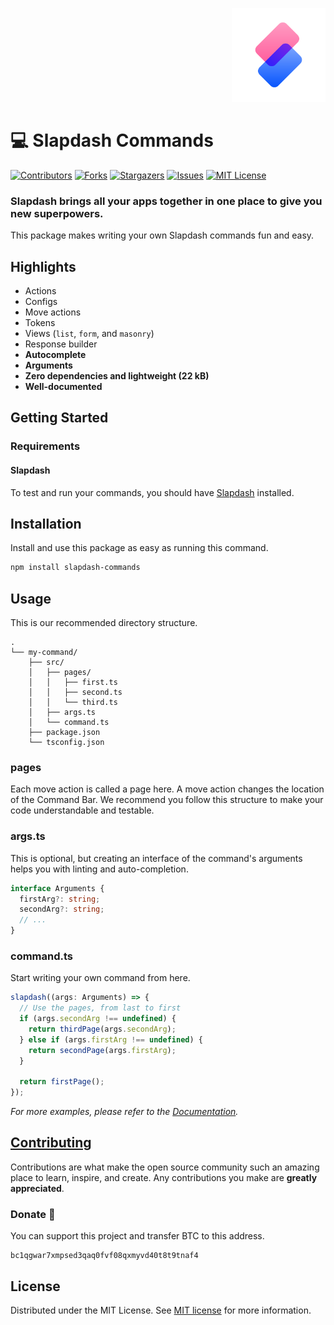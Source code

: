 <p align="right">
  <a href="https://slapdash.com/" target="_blank"><img width="150" src="assets/images/slapdash-logo.png" alt="Slapdash" title="Slapdash: work at the speed of thought"></a>
</p>

# 💻 Slapdash Commands

[![Contributors][contributors-shield]][contributors-url]
[![Forks][forks-shield]][forks-url]
[![Stargazers][stars-shield]][stars-url]
[![Issues][issues-shield]][issues-url]
[![MIT License][license-shield]][license-url]

### Slapdash brings all your apps together in one place to give you new superpowers.

This package makes writing your own Slapdash commands fun and easy.

## Highlights

- Actions
- Configs
- Move actions
- Tokens
- Views (`list`, `form`, and `masonry`)
- Response builder
- **Autocomplete**
- **Arguments**
- **Zero dependencies and lightweight (22 kB)**
- **Well-documented**

## Getting Started

### Requirements

#### Slapdash

To test and run your commands, you should have [Slapdash](https://slapdash.com/) installed.

## Installation

Install and use this package as easy as running this command.

```sh
npm install slapdash-commands
```

## Usage

This is our recommended directory structure.

```
.
└── my-command/
    ├── src/
    │   ├── pages/
    │   │   ├── first.ts
    │   │   ├── second.ts
    │   │   └── third.ts
    │   ├── args.ts
    │   └── command.ts
    ├── package.json
    └── tsconfig.json
```

### pages

Each move action is called a page here. A move action changes the location of the Command Bar. We recommend you follow this structure to make your code understandable and testable.

### args.ts

This is optional, but creating an interface of the command's arguments helps you with linting and auto-completion.

```typescript
interface Arguments {
  firstArg?: string;
  secondArg?: string;
  // ...
}
```

### command.ts

Start writing your own command from here.

```typescript
slapdash((args: Arguments) => {
  // Use the pages, from last to first
  if (args.secondArg !== undefined) {
    return thirdPage(args.secondArg);
  } else if (args.firstArg !== undefined) {
    return secondPage(args.firstArg);
  }

  return firstPage();
});
```

_For more examples, please refer to the [Documentation](https://developers.slapdash.com/)._

## [Contributing](https://github.com/meness/slapdash-commands/blob/main/CONTRIBUTING.md)

Contributions are what make the open source community such an amazing place to learn, inspire, and create. Any contributions you make are **greatly appreciated**.

### Donate 🙏

You can support this project and transfer BTC to this address.

```
bc1qgwar7xmpsed3qaq0fvf08qxmyvd40t8t9tnaf4
```

## License

Distributed under the MIT License. See [MIT license](https://github.com/meness/slapdash-commands/blob/main/LICENSE) for more information.

[contributors-shield]: https://img.shields.io/github/contributors/meness/slapdash-commands?style=for-the-badge
[contributors-url]: https://github.com/meness/slapdash-commands/graphs/contributors
[forks-shield]: https://img.shields.io/github/forks/meness/slapdash-commands?style=for-the-badge
[forks-url]: https://github.com/meness/slapdash-commands/network/members
[stars-shield]: https://img.shields.io/github/stars/meness/slapdash-commands?style=for-the-badge
[stars-url]: https://github.com/meness/slapdash-commands/stargazers
[issues-shield]: https://img.shields.io/github/issues/meness/slapdash-commands?style=for-the-badge
[issues-url]: https://github.com/meness/slapdash-commands/issues
[license-shield]: https://img.shields.io/github/license/meness/slapdash-commands?style=for-the-badge
[license-url]: https://github.com/meness/slapdash-commands/blob/main/LICENSE
